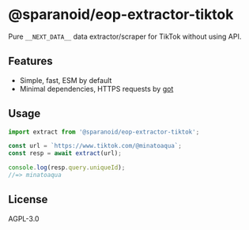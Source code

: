 # @sparanoid/eop-extractor-tiktok

Pure `__NEXT_DATA__` data extractor/scraper for TikTok without using API.

## Features

- Simple, fast, ESM by default
- Minimal dependencies, HTTPS requests by [got](https://github.com/sindresorhus/got)

## Usage

```js
import extract from '@sparanoid/eop-extractor-tiktok';

const url = `https://www.tiktok.com/@minatoaqua`;
const resp = await extract(url);

console.log(resp.query.uniqueId);
//=> minatoaqua
```

## License

AGPL-3.0
